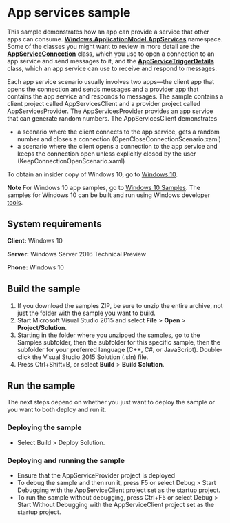 ﻿<!---
  category: DeepLinksAndAppToAppCommunication
--->

# App services sample

This sample demonstrates how an app can provide a service that other apps can consume. [**Windows.ApplicationModel.AppServices**](https://msdn.microsoft.com/en-us/library/windows.applicationmodel.appservice.aspx) namespace. Some of the classes you might want to review in more detail are the [**AppServiceConnection**](https://msdn.microsoft.com/en-us/library/windows.applicationmodel.appservice.appserviceconnection.aspx) class, which you use to open a connection to an app service and send messages to it, and the [**AppServiceTriggerDetails**](https://msdn.microsoft.com/en-us/library/windows.applicationmodel.appservice.appservicetriggerdetails.aspx) class, which an app service can use to receive and respond to messages. 

Each app service scenario usually involves two apps—the client app that opens the connection and sends messages and a provider app that contains the app service and responds to messages. The sample contains a client project called AppServicesClient and a provider project called AppServicesProvider. The AppServicesProvider provides an app service that can generate random numbers. The AppServicesClient demonstrates
- a scenario where the client connects to the app service, gets a random number and closes a connection (OpenCloseConnectionScenario.xaml) 
- a scenario where the client opens a connection to the app service and keeps the connection open unless explicitly closed by the user (KeepConnectionOpenScenario.xaml)

To obtain an insider copy of Windows 10, go to [Windows 10](http://insider.windows.com). 

**Note**  For Windows 10 app samples, go to  [Windows 10 Samples](https://github.com/Microsoft/Windows-universal-samples). The samples for Windows 10 can be built and run using Windows developer [tools](https://developer.windows.com).


## System requirements

**Client:** Windows 10

**Server:** Windows Server 2016 Technical Preview

**Phone:** Windows 10

## Build the sample

1. If you download the samples ZIP, be sure to unzip the entire archive, not just the folder with the sample you want to build. 
2. Start Microsoft Visual Studio 2015 and select **File** \> **Open** \> **Project/Solution**.
3. Starting in the folder where you unzipped the samples, go to the Samples subfolder, then the subfolder for this specific sample, then the subfolder for your preferred language (C++, C#, or JavaScript). Double-click the Visual Studio 2015 Solution (.sln) file.
4. Press Ctrl+Shift+B, or select **Build** \> **Build Solution**.

## Run the sample

The next steps depend on whether you just want to deploy the sample or you want to both deploy and run it.

### Deploying the sample

- Select Build > Deploy Solution. 

### Deploying and running the sample

- Ensure that the AppServiceProvider project is deployed 
- To debug the sample and then run it, press F5 or select Debug >  Start Debugging with the AppServiceClient project set as the startup project. 
- To run the sample without debugging, press Ctrl+F5 or select Debug > Start Without Debugging with the AppServiceClient project set as the startup project. 
